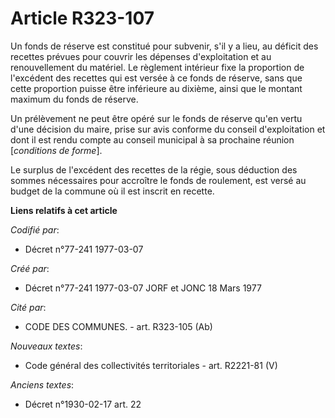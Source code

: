 # Article R323-107

Un fonds de réserve est constitué pour subvenir, s'il y a lieu, au déficit des recettes prévues pour couvrir les dépenses
d'exploitation et au renouvellement du matériel. Le règlement intérieur fixe la proportion de l'excédent des recettes qui est
versée à ce fonds de réserve, sans que cette proportion puisse être inférieure au dixième, ainsi que le montant maximum du
fonds de réserve.

Un prélèvement ne peut être opéré sur le fonds de réserve qu'en vertu d'une décision du maire, prise sur avis conforme du
conseil d'exploitation et dont il est rendu compte au conseil municipal à sa prochaine réunion [*conditions de forme*].

Le surplus de l'excédent des recettes de la régie, sous déduction des sommes nécessaires pour accroître le fonds de
roulement, est versé au budget de la commune où il est inscrit en recette.

**Liens relatifs à cet article**

_Codifié par_:

  - Décret n°77-241 1977-03-07

_Créé par_:

  - Décret n°77-241 1977-03-07 JORF et JONC 18 Mars 1977

_Cité par_:

  - CODE DES COMMUNES. - art. R323-105 (Ab)

_Nouveaux textes_:

  - Code général des collectivités territoriales - art. R2221-81 (V)

_Anciens textes_:

  - Décret n°1930-02-17 art. 22
